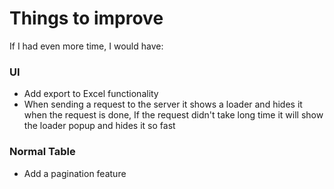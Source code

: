 
# Things to improve

If I had even more time, I would have:

### UI

- Add export to Excel functionality
- When sending a request to the server it shows a loader and hides it when the request is done, If the request didn't take long time it will show the loader popup and hides it so fast

### Normal Table

- Add a pagination feature